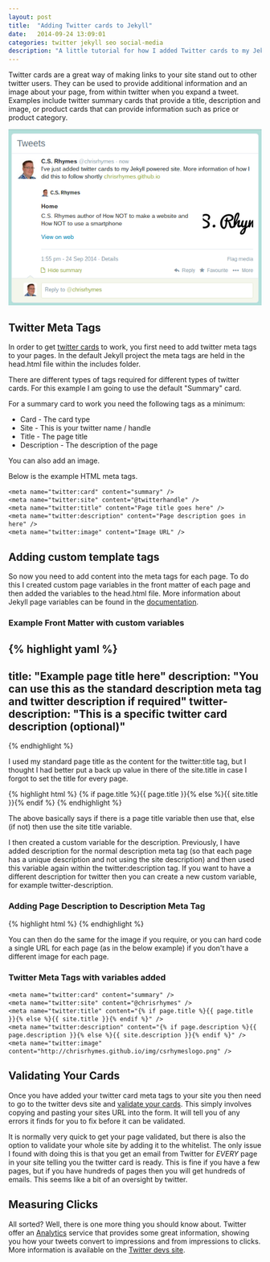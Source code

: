 ```yaml
---
layout: post
title:  "Adding Twitter cards to Jekyll"
date:   2014-09-24 13:09:01
categories: twitter jekyll seo social-media
description: "A little tutorial for how I added Twitter cards to my Jekyll site"
---
```


Twitter cards are a great way of making links to your site stand out to other twitter users. They can be used to provide additional information and an image about your page, from within twitter when you expand a tweet. Examples include twitter summary cards that provide a title, description and image, or product cards that can provide information such as price or product category.

![Example Twitter Card](/img/twitter-card-example.png "Example Twitter Card")

## Twitter Meta Tags

In order to get [twitter cards](https://dev.twitter.com/cards/overview) to work, you first need to add twitter meta tags to your pages. In the default Jekyll project the meta tags are held in the head.html file within the includes folder. 

There are different types of tags required for different types of twitter cards. For this example I am going to use the default "Summary" card. 

For a summary card to work you need the following tags as a minimum:

- Card - The card type
- Site - This is your twitter name / handle
- Title - The page title
- Description - The description of the page

You can also add an image. 

Below is the example HTML meta tags.

    <meta name="twitter:card" content="summary" />
    <meta name="twitter:site" content="@twitterhandle" />
    <meta name="twitter:title" content="Page title goes here" />
    <meta name="twitter:description" content="Page description goes in here" />
    <meta name="twitter:image" content="Image URL" />

## Adding custom template tags

So now you need to add content into the meta tags for each page. To do this I created custom page variables in the front matter of each page and then added the variables to the head.html file. More information about Jekyll page variables can be found in the [documentation](http://jekyllrb.com/docs/variables/). 

### Example Front Matter with custom variables

{% highlight yaml %}
---
title:  "Example page title here"
description: "You can use this as the standard description meta tag and twitter description if required"
twitter-description: "This is a specific twitter card description (optional)"
---
{% endhighlight %}

I used my standard page title as the content for the twitter:title tag, but I thought I had better put a back up value in there of the site.title in case I forgot to set the title for every page.

{% highlight html %}
  {% if page.title %}{{ page.title }}{% else %}{{ site.title }}{% endif %}
{% endhighlight %}
  
The above basically says if there is a page title variable then use that, else (if not) then use the site title variable.

I then created a custom variable for the description. Previously, I have added description for the normal description meta tag (so that each page has a unique description and not using the site description) and then used this variable again within the twitter:description tag. If you want to have a different description for twitter then you can create a new custom variable, for example twitter-description. 

### Adding Page Description to Description Meta Tag

{% highlight html %}
    <meta name="description" content="{% if page.description %}{{ page.description }}{% else %}{{ site.description }}{% endif %}">
{% endhighlight %}

You can then do the same for the image if you require, or you can hard code a single URL for each page (as in the below example) if you don't have a different image for each page.

### Twitter Meta Tags with variables added

    <meta name="twitter:card" content="summary" />
    <meta name="twitter:site" content="@chrisrhymes" />
    <meta name="twitter:title" content="{% if page.title %}{{ page.title }}{% else %}{{ site.title }}{% endif %}" />
    <meta name="twitter:description" content="{% if page.description %}{{ page.description }}{% else %}{{ site.description }}{% endif %}" />
    <meta name="twitter:image" content="http://chrisrhymes.github.io/img/csrhymeslogo.png" />

## Validating Your Cards

Once you have added your twitter card meta tags to your site you then need to go to the twitter devs site and [validate your cards](https://cards-dev.twitter.com/validator). This simply involves copying and pasting your sites URL into the form. It will tell you of any errors it finds for you to fix before it can be validated. 

It is normally very quick to get your page validated, but there is also the option to validate your whole site by adding it to the whitelist. The only issue I found with doing this is that you get an email from Twitter for _EVERY_ page in your site telling you the twitter card is ready. This is fine if you have a few pages, but if you have hundreds of pages then you will get hundreds of emails. This seems like a bit of an oversight by twitter. 

## Measuring Clicks

All sorted? Well, there is one more thing you should know about. Twitter offer an [Analytics](https://analytics.twitter.com) service that provides some great information, showing you how your tweets convert to impressions and from impressions to clicks. More information is available on the [Twitter devs site](https://dev.twitter.com/cards/analytics).


